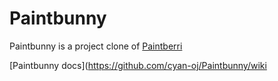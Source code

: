 # Paintbunny
Paintbunny is a project clone of [Paintberri](https://paintberri.com/)

[Paintbunny docs](https://github.com/cyan-oj/Paintbunny/wiki
